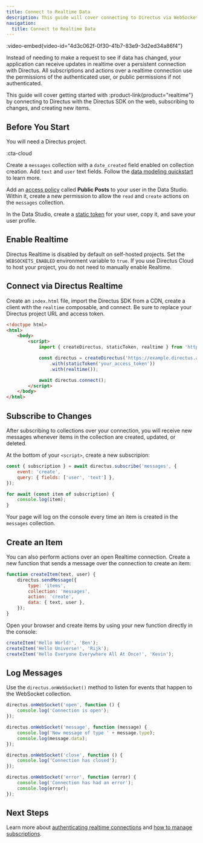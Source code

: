 ```yaml
---
title: Connect to Realtime Data
description: This guide will cover connecting to Directus via WebSockets on the web, subscribing to changes, and creating new items over the connection.
navigation:
  title: Connect to Realtime Data
---
```


:video-embed{video-id="4d3c062f-0f30-41b7-83e9-3d2ed34a86f4"}

Instead of needing to make a request to see if data has changed, your application can receive updates in realtime over a persistent connection with Directus. All subscriptions and actions over a realtime connection use the permissions of the authenticated user, or public permissions if not authenticated.

This guide will cover getting started with :product-link{product="realtime"} by connecting to Directus with the Directus SDK on the web, subscribing to changes, and creating new items.

## Before You Start

You will need a Directus project.

:cta-cloud

Create a `messages` collection with a `date_created` field enabled on collection creation. Add `text` and `user` text fields. Follow the [data modeling quickstart](/getting-started/data-model) to learn more.

Add an [access policy](/guides/auth/access-control) called **Public Posts** to your user in the Data Studio. Within it, create a new permission to allow the `read` and `create` actions on the `messages` collection.

In the Data Studio, create a [static token](/guides/auth/tokens-cookies) for your user, copy it, and save your user profile.

## Enable Realtime

Directus Realtime is disabled by default on self-hosted projects. Set the `WEBSOCKETS_ENABLED` environment variable to `true`. If you use Directus Cloud to host your project, you do not need to manually enable Realtime.

## Connect via Directus Realtime

Create an `index.html` file, import the Directus SDK from a CDN, create a client with the `realtime` composable, and connect. Be sure to replace your Directus project URL and access token.

```html
<!doctype html>
<html>
	<body>
		<script>
			import { createDirectus, staticToken, realtime } from 'https://www.unpkg.com/@directus/sdk/dist/index.js';

			const directus = createDirectus('https://example.directus.app')
				.with(staticToken('your_access_token'))
				.with(realtime());

			await directus.connect();
		</script>
	</body>
</html>
```

## Subscribe to Changes

After subscribing to collections over your connection, you will receive new messages whenever items in the collection are created, updated, or deleted.

At the bottom of your `<script>`, create a new subscripion:

```js
const { subscription } = await directus.subscribe('messages', {
	event: 'create',
	query: { fields: ['user', 'text'] },
});

for await (const item of subscription) {
	console.log(item);
}
```

Your page will log on the console every time an item is created in the `messages` collection.

## Create an Item

You can also perform actions over an open Realtime connection. Create a new function that sends a message over the connection to create an item:

```js
function createItem(text, user) {
	directus.sendMessage({
		type: 'items',
		collection: 'messages',
		action: 'create',
		data: { text, user },
	});
}
```

Open your browser and create items by using your new function directly in the console:

```js
createItem('Hello World!', 'Ben');
createItem('Hello Universe!', 'Rijk');
createItem('Hello Everyone Everywhere All At Once!', 'Kevin');
```

## Log Messages

Use the `directus.onWebSocket()` method to listen for events that happen to the WebSocket collection.

```js
directus.onWebSocket('open', function () {
	console.log('Connection is open');
});

directus.onWebSocket('message', function (message) {
	console.log('New message of type ' + message.type);
	console.log(message.data);
});

directus.onWebSocket('close', function () {
	console.log('Connection has closed');
});

directus.onWebSocket('error', function (error) {
	console.log('Connection has had an error');
	console.log(error);
});
```

## Next Steps

Learn more about [authenticating realtime connections](/guides/realtime/authentication) and [how to manage subscriptions](/guides/realtime/subscriptions).
